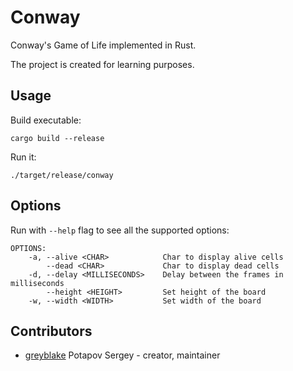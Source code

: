 # Conway

Conway's Game of Life implemented in Rust.

The project is created for learning purposes.

## Usage

Build executable:

```
cargo build --release
```

Run it:

```
./target/release/conway
```

## Options

Run with `--help` flag to see all the supported options:

```
OPTIONS:
    -a, --alive <CHAR>            Char to display alive cells
        --dead <CHAR>             Char to display dead cells
    -d, --delay <MILLISECONDS>    Delay between the frames in milliseconds
        --height <HEIGHT>         Set height of the board
    -w, --width <WIDTH>           Set width of the board
```

## Contributors

- [greyblake](https://github.com/greyblake) Potapov Sergey - creator, maintainer




